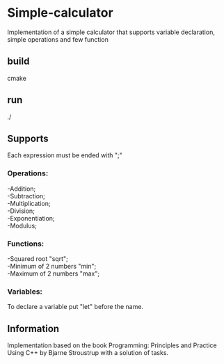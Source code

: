 # Simple-calculator
Implementation of a simple calculator that supports variable declaration, simple operations and few function

## build
cmake

## run
./

## Supports
Each expression must be ended with ";"
### Operations:
-Addition;<br/>
-Subtraction;<br/>
-Multiplication;<br/>
-Division;<br/>
-Exponentiation;<br/>
-Modulus;
### Functions:
-Squared root "sqrt";<br/>
-Minimum of 2 numbers "min";<br/>
-Maximum of 2 numbers "max";
### Variables:
To declare a variable put "let" before the name.

## Information
Implementation based on the book Programming: Principles and Practice Using C++ by Bjarne Stroustrup with a solution of tasks.
